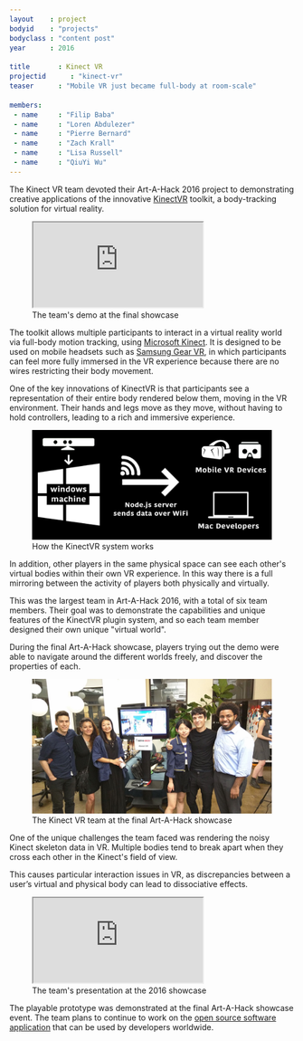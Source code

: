 ```yaml
---
layout    : project
bodyid    : "projects"
bodyclass : "content post"
year      : 2016

title       : Kinect VR
projectid      : "kinect-vr"
teaser		: "Mobile VR just became full-body at room-scale"

members:
 - name     : "Filip Baba"
 - name     : "Loren Abdulezer"
 - name     : "Pierre Bernard"
 - name     : "Zach Krall"
 - name     : "Lisa Russell"
 - name     : "QiuYi Wu"
---
```


The Kinect VR team devoted their Art-A-Hack 2016 project to demonstrating creative applications of the innovative [KinectVR](http://kinectvr.com/) toolkit, a body-tracking solution for virtual reality.

<figure class="video ratio-54 with-caption">
	<iframe src="https://www.youtube.com/embed/ct65nqCPYmA"></iframe>
	<figcaption>The team's demo at the final showcase</figcaption>
</figure>

The toolkit allows multiple participants to interact in a virtual reality world via full-body motion tracking, using [Microsoft Kinect](https://developer.microsoft.com/en-us/windows/kinect). It is designed to be used on mobile headsets such as [Samsung Gear VR](http://www.samsung.com/us/explore/gear-vr/), in which participants can feel more fully immersed in the VR experience because there are no wires restricting their body movement.

One of the key innovations of KinectVR is that participants see a representation of their entire body rendered below them, moving in the VR environment. Their hands and legs move as they move, without having to hold controllers, leading to a rich and immersive experience.

<figure>
	<img src="/images/projects/2016/kinect-vr/explanation.png" alt="How the KinectVR system works" />
	<figcaption>How the KinectVR system works</figcaption>
</figure>

In addition, other players in the same physical space can see each other's virtual bodies within their own VR experience. In this way there is a full mirroring between the activity of players both physically and virtually.

This was the largest team in Art-A-Hack 2016, with a total of six team members. Their goal was to demonstrate the capabilities and unique features of the KinectVR plugin system, and so each team member designed their own unique "virtual world".

During the final Art-A-Hack showcase, players trying out the demo were able to navigate around the different worlds freely, and discover the properties of each.

<figure>
	<img src="/images/projects/2016/kinect-vr/team.jpg" alt="The Kinect VR team at the final Art-A-Hack showcase" />
	<figcaption>The Kinect VR team at the final Art-A-Hack showcase</figcaption>
</figure>

One of the unique challenges the team faced was rendering the noisy Kinect skeleton data in VR. Multiple bodies tend to break apart when they cross each other in the Kinect's field of view.

This causes particular interaction issues in VR, as discrepancies between a user’s virtual and physical body can lead to dissociative effects.

<figure class="video ratio-55 with-caption">
	<iframe src="https://www.youtube.com/embed/d9bJ6RL-7Tk" allowfullscreen></iframe>
	<figcaption>The team's presentation at the 2016 showcase</figcaption>
</figure>

The playable prototype was demonstrated at the final Art-A-Hack showcase event. The team plans to continue to work on the [open source software application](http://kinectvr.com/) that can be used by developers worldwide.